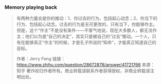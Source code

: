 
### Memory playing back

> 有两种力量会是你的推动：1、你过去的行为、包括起心动念；2、你当下的行为、包括起心动念。过去的行为是无可更改的，只有当下，你能够作主。但是，这个“作主”不是没有条件——不客气地说，现在大多数人，都无法作主；他们以为是“自己的决定”，其实只是被自己的“过去”推动。一个人，只有在能够真正“作主”的时候，才是孔子所说的“知命”，才能真正知道自己的目标。
> 
> 作者：Jerry Feng
> 链接：https://www.zhihu.com/question/28672878/answer/41721766
> 来源：知乎
> 著作权归作者所有。商业转载请联系作者获得授权，非商业转载请注明出处。
